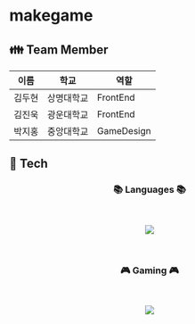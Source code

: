 # makegame



## :family: Team Member
|이름|학교|역할|
|---|---|---|
|김두현|상명대학교|FrontEnd|
|김진욱|광운대학교|FrontEnd|
|박지홍|중앙대학교|GameDesign|



## :wrench: Tech
<h3 align="center"><b>📚 Languages 📚</b></h3>
</br>
<p align="center">
<img src="https://img.shields.io/badge/c%23-%23239120.svg?style=for-the-badge&logo=c-sharp&logoColor=white"/>
</p>
</br>



<h3 align="center"><b>🎮 Gaming 🎮</b></h3>
</br>
<p align="center">
<img src="https://img.shields.io/badge/unity-%23000000.svg?style=for-the-badge&logo=unity&logoColor=white"/>
</p>
